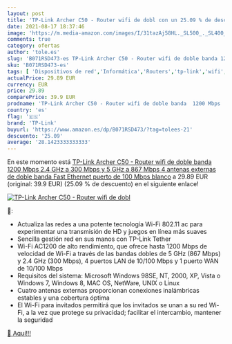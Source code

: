 ```yaml
---
layout: post
title: 'TP-Link Archer C50 - Router wifi de dobl con un 25.09 % de descuento'
date: 2021-08-17 18:37:46
image: 'https://m.media-amazon.com/images/I/31tazAj58HL._SL500_._SL400_.jpg'
comments: true
category: ofertas
author: 'tole.es'
slug: 'B071RSD473-es TP-Link Archer C50 - Router wifi de doble banda 1200 Mbps...'
sku: 'B071RSD473-es'
tags: [ 'Dispositivos de red','Informática','Routers','tp-link','wifi', ]
actualPrice: 29.89 EUR
currency: EUR
price: 29.89
comparePrice: 39.9 EUR
prodname: 'TP-Link Archer C50 - Router wifi de doble banda  1200 Mbps  2.4 GHz a 300 Mbps y 5 GHz a 867 Mbps  4 antenas externas de doble banda  Fast Ethernet  puerto de 100 Mbps  blanco'
country: 'es'
flag: '🇪🇸'
brand: 'TP-Link'
buyurl: 'https://www.amazon.es/dp/B071RSD473/?tag=tolees-21'
descuento: '25.09'
average: '28.1423333333333'
---
```


En este momento está [TP-Link Archer C50 - Router wifi de doble banda  1200 Mbps  2.4 GHz a 300 Mbps y 5 GHz a 867 Mbps  4 antenas externas de doble banda  Fast Ethernet  puerto de 100 Mbps  blanco](https://www.amazon.es/dp/B071RSD473/?tag=tolees-21) a 29.89 EUR (original: 39.9 EUR) (25.09 %  de descuento) en el siguiente enlace!

[![TP-Link Archer C50 - Router wifi de dobl](https://m.media-amazon.com/images/I/31tazAj58HL._SL500_._SL400_.jpg)](https://www.amazon.es/dp/B071RSD473/?tag=tolees-21)

🔎:

- Actualiza las redes a una potente tecnología Wi-Fi 802.11 ac para experimentar una transmisión de HD y juegos en línea más suaves
- Sencilla gestión red en sus manos con TP-Link Tether
- Wi-Fi AC1200 de alto rendimiento, que ofrece hasta 1200 Mbps de velocidad de Wi-Fi a través de las bandas dobles de 5 GHz (867 Mbps) y 2.4 GHz (300 Mbps), 4 puertos LAN de 10/100 Mbps y 1 puerto WAN de 10/100 Mbps
- Requisitos del sistema: Microsoft Windows 98SE, NT, 2000, XP, Vista o Windows 7, Windows 8, MAC OS, NetWare, UNIX o Linux
- Cuatro antenas externas proporcionan conexiones inalámbricas estables y una cobertura óptima
- El Wi-Fi para invitados permitirá que los invitados se unan a su red Wi-Fi, a la vez que protege su privacidad; facilitar el intercambio, mantener la seguridad

[🛒 Aquí!!!](https://www.amazon.es/dp/B071RSD473/?tag=tolees-21)
